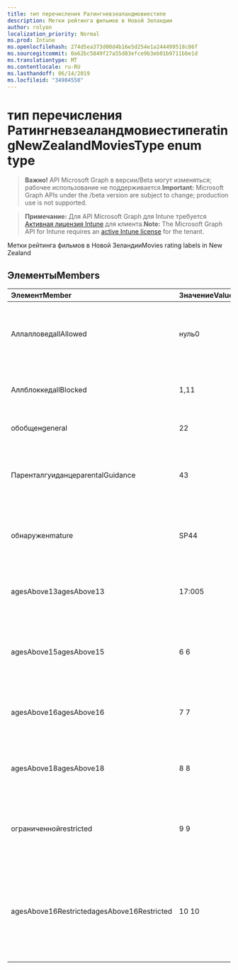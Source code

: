 ```yaml
---
title: тип перечисления Ратингневзеаландмовиестипе
description: Метки рейтинга фильмов в Новой Зеландии
author: rolyon
localization_priority: Normal
ms.prod: Intune
ms.openlocfilehash: 274d5ea373d00d4b16e5d254e1a244499518c86f
ms.sourcegitcommit: 0a62bc5849f27a55d83efce9b3eb01b9711bbe1d
ms.translationtype: MT
ms.contentlocale: ru-RU
ms.lasthandoff: 06/14/2019
ms.locfileid: "34984550"
---
```

# <a name="ratingnewzealandmoviestype-enum-type"></a><span data-ttu-id="a2ec1-103">тип перечисления Ратингневзеаландмовиестипе</span><span class="sxs-lookup"><span data-stu-id="a2ec1-103">ratingNewZealandMoviesType enum type</span></span>

> <span data-ttu-id="a2ec1-104">**Важно!** API Microsoft Graph в версии/Beta могут изменяться; рабочее использование не поддерживается.</span><span class="sxs-lookup"><span data-stu-id="a2ec1-104">**Important:** Microsoft Graph APIs under the /beta version are subject to change; production use is not supported.</span></span>

> <span data-ttu-id="a2ec1-105">**Примечание:** Для API Microsoft Graph для Intune требуется [Активная лицензия Intune](https://go.microsoft.com/fwlink/?linkid=839381) для клиента.</span><span class="sxs-lookup"><span data-stu-id="a2ec1-105">**Note:** The Microsoft Graph API for Intune requires an [active Intune license](https://go.microsoft.com/fwlink/?linkid=839381) for the tenant.</span></span>

<span data-ttu-id="a2ec1-106">Метки рейтинга фильмов в Новой Зеландии</span><span class="sxs-lookup"><span data-stu-id="a2ec1-106">Movies rating labels in New Zealand</span></span>

## <a name="members"></a><span data-ttu-id="a2ec1-107">Элементы</span><span class="sxs-lookup"><span data-stu-id="a2ec1-107">Members</span></span>
|<span data-ttu-id="a2ec1-108">Элемент</span><span class="sxs-lookup"><span data-stu-id="a2ec1-108">Member</span></span>|<span data-ttu-id="a2ec1-109">Значение</span><span class="sxs-lookup"><span data-stu-id="a2ec1-109">Value</span></span>|<span data-ttu-id="a2ec1-110">Описание</span><span class="sxs-lookup"><span data-stu-id="a2ec1-110">Description</span></span>|
|:---|:---|:---|
|<span data-ttu-id="a2ec1-111">Аллалловед</span><span class="sxs-lookup"><span data-stu-id="a2ec1-111">allAllowed</span></span>|<span data-ttu-id="a2ec1-112">нуль</span><span class="sxs-lookup"><span data-stu-id="a2ec1-112">0</span></span>|<span data-ttu-id="a2ec1-113">Значение по умолчанию, разрешить все содержимое фильмов</span><span class="sxs-lookup"><span data-stu-id="a2ec1-113">Default value, allow all movies content</span></span>|
|<span data-ttu-id="a2ec1-114">Аллблоккед</span><span class="sxs-lookup"><span data-stu-id="a2ec1-114">allBlocked</span></span>|<span data-ttu-id="a2ec1-115">1,1</span><span class="sxs-lookup"><span data-stu-id="a2ec1-115">1</span></span>|<span data-ttu-id="a2ec1-116">Не разрешать никакие видеоролики</span><span class="sxs-lookup"><span data-stu-id="a2ec1-116">Do not allow any movies content</span></span>|
|<span data-ttu-id="a2ec1-117">обобщен</span><span class="sxs-lookup"><span data-stu-id="a2ec1-117">general</span></span>|<span data-ttu-id="a2ec1-118">2</span><span class="sxs-lookup"><span data-stu-id="a2ec1-118">2</span></span>|<span data-ttu-id="a2ec1-119">Подходит для общей аудитории</span><span class="sxs-lookup"><span data-stu-id="a2ec1-119">Suitable for general audience</span></span>|
|<span data-ttu-id="a2ec1-120">Паренталгуиданце</span><span class="sxs-lookup"><span data-stu-id="a2ec1-120">parentalGuidance</span></span>|<span data-ttu-id="a2ec1-121">4</span><span class="sxs-lookup"><span data-stu-id="a2ec1-121">3</span></span>|<span data-ttu-id="a2ec1-122">Классификация PG рекомендует родительские рекомендации</span><span class="sxs-lookup"><span data-stu-id="a2ec1-122">The PG classification recommends parental guidance</span></span>|
|<span data-ttu-id="a2ec1-123">обнаружен</span><span class="sxs-lookup"><span data-stu-id="a2ec1-123">mature</span></span>|<span data-ttu-id="a2ec1-124">SP4</span><span class="sxs-lookup"><span data-stu-id="a2ec1-124">4</span></span>|<span data-ttu-id="a2ec1-125">Классификация M подходит для зрелых аудиторий</span><span class="sxs-lookup"><span data-stu-id="a2ec1-125">The M classification is suitable for mature audience</span></span>|
|<span data-ttu-id="a2ec1-126">agesAbove13</span><span class="sxs-lookup"><span data-stu-id="a2ec1-126">agesAbove13</span></span>|<span data-ttu-id="a2ec1-127">17:00</span><span class="sxs-lookup"><span data-stu-id="a2ec1-127">5</span></span>|<span data-ttu-id="a2ec1-128">Классификация R13 ограничена лицами из 13 лет и выше</span><span class="sxs-lookup"><span data-stu-id="a2ec1-128">The R13 classification is restricted to persons 13 years and over</span></span>|
|<span data-ttu-id="a2ec1-129">agesAbove15</span><span class="sxs-lookup"><span data-stu-id="a2ec1-129">agesAbove15</span></span>|<span data-ttu-id="a2ec1-130">6 </span><span class="sxs-lookup"><span data-stu-id="a2ec1-130">6</span></span>|<span data-ttu-id="a2ec1-131">Классификация R15 ограничена лицами, состоящего из 15 лет и более</span><span class="sxs-lookup"><span data-stu-id="a2ec1-131">The R15 classification is restricted to persons 15 years and over</span></span>|
|<span data-ttu-id="a2ec1-132">agesAbove16</span><span class="sxs-lookup"><span data-stu-id="a2ec1-132">agesAbove16</span></span>|<span data-ttu-id="a2ec1-133">7 </span><span class="sxs-lookup"><span data-stu-id="a2ec1-133">7</span></span>|<span data-ttu-id="a2ec1-134">Классификация R16 ограничена для лиц, 16 лет и более</span><span class="sxs-lookup"><span data-stu-id="a2ec1-134">The R16 classification is restricted to persons 16 years and over</span></span>|
|<span data-ttu-id="a2ec1-135">agesAbove18</span><span class="sxs-lookup"><span data-stu-id="a2ec1-135">agesAbove18</span></span>|<span data-ttu-id="a2ec1-136">8 </span><span class="sxs-lookup"><span data-stu-id="a2ec1-136">8</span></span>|<span data-ttu-id="a2ec1-137">Классификация R18 ограничена лицами 18 лет и более</span><span class="sxs-lookup"><span data-stu-id="a2ec1-137">The R18 classification is restricted to persons 18 years and over</span></span>|
|<span data-ttu-id="a2ec1-138">ограниченной</span><span class="sxs-lookup"><span data-stu-id="a2ec1-138">restricted</span></span>|<span data-ttu-id="a2ec1-139">9 </span><span class="sxs-lookup"><span data-stu-id="a2ec1-139">9</span></span>|<span data-ttu-id="a2ec1-140">Классификация R ограничена определенными аудиториями</span><span class="sxs-lookup"><span data-stu-id="a2ec1-140">The R classification is restricted to a certain audience</span></span>|
|<span data-ttu-id="a2ec1-141">agesAbove16Restricted</span><span class="sxs-lookup"><span data-stu-id="a2ec1-141">agesAbove16Restricted</span></span>|<span data-ttu-id="a2ec1-142">10 </span><span class="sxs-lookup"><span data-stu-id="a2ec1-142">10</span></span>|<span data-ttu-id="a2ec1-143">Для классификации RP16 требуются средства просмотра в 16 сопровождаемых родителем или взрослым</span><span class="sxs-lookup"><span data-stu-id="a2ec1-143">The RP16 classification requires viewers under 16 accompanied by a parent or an adult</span></span>|





